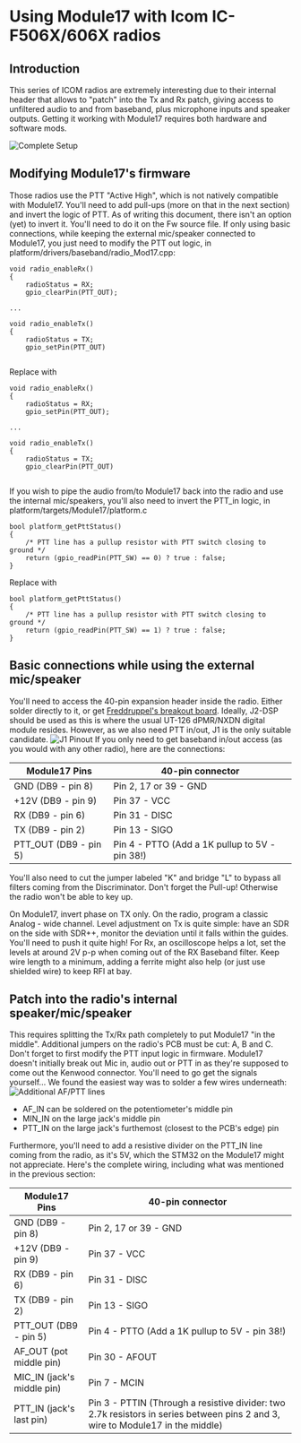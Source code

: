 # Using Module17 with Icom IC-F506X/606X radios

## Introduction

This series of ICOM radios are extremely interesting due to their internal header that allows to "patch" into the Tx and Rx patch, giving access to unfiltered audio to and from baseband, plus microphone inputs and speaker outputs. 
Getting it working with Module17 requires both hardware and software mods.

![Complete Setup](/assets/img/5060_complete_setup.jpg)


## Modifying Module17's firmware

Those radios use the PTT "Active High", which is not natively compatible with Module17. You'll need to add pull-ups (more on that in the next section) and invert the logic of PTT.
As of writing this document, there isn't an option (yet) to invert it. You'll need to do it on the Fw source file. 
If only using basic connections, while keeping the external mic/speaker connected to Module17, you just need to modify the PTT out logic, in platform/drivers/baseband/radio_Mod17.cpp:
```
void radio_enableRx()
{
    radioStatus = RX;
    gpio_clearPin(PTT_OUT);

...

void radio_enableTx()
{
    radioStatus = TX;
    gpio_setPin(PTT_OUT)


```

Replace with 

```
void radio_enableRx()
{
    radioStatus = RX;
    gpio_setPin(PTT_OUT);

...

void radio_enableTx()
{
    radioStatus = TX;
    gpio_clearPin(PTT_OUT)


```

If you wish to pipe the audio from/to Module17 back into the radio and use the internal mic/speakers, you'll also need to invert the PTT_in logic, in platform/targets/Module17/platform.c
```
bool platform_getPttStatus()
{
    /* PTT line has a pullup resistor with PTT switch closing to ground */
    return (gpio_readPin(PTT_SW) == 0) ? true : false;
}
```

Replace with 

```
bool platform_getPttStatus()
{
    /* PTT line has a pullup resistor with PTT switch closing to ground */
    return (gpio_readPin(PTT_SW) == 1) ? true : false;
}
```



## Basic connections while using the external mic/speaker

You'll need to access the 40-pin expansion header inside the radio. Either solder directly to it, or get [Freddruppel's breakout board](https://fredcorp.cc/MSF-Telecom/ICOM-Internal-Breakouts/ICOM_Internal_Breakout/).
Ideally, J2-DSP should be used as this is where the usual UT-126 dPMR/NXDN digital module resides. However, as we also need PTT in/out, J1 is the only suitable candidate. 
![J1 Pinout](/assets/img/5060_j1_pinout.png)
If you only need to get baseband in/out access (as you would with any other radio), here are the connections:


| **Module17 Pins**      | **40-pin connector**                           |
|------------------------|------------------------------------------------|
| GND (DB9 - pin 8)      | Pin 2, 17 or 39 - GND                          |
| +12V (DB9 - pin 9)     | Pin 37 - VCC                                   |
| RX (DB9 - pin 6)       | Pin 31 - DISC                                  |
| TX (DB9 - pin 2)       | Pin 13 - SIGO                                  |
| PTT_OUT (DB9 - pin 5)  | Pin 4 - PTTO (Add a 1K pullup to 5V - pin 38!) |

You'll also need to cut the jumper labeled "K" and bridge "L" to bypass all filters coming from the Discriminator. 
Don't forget the Pull-up! Otherwise the radio won't be able to key up.

On Module17, invert phase on TX only. On the radio, program a classic Analog - wide channel.
Level adjustment on Tx is quite simple: have an SDR on the side with SDR++, monitor the deviation until it falls within the guides. You'll need to push it quite high!
For Rx, an oscilloscope helps a lot, set the levels at around 2V p-p when coming out of the RX Baseband filter. 
Keep wire length to a minimum, adding a ferrite might also help (or just use shielded wire) to keep RFI at bay. 

## Patch into the radio's internal speaker/mic/speaker

This requires splitting the Tx/Rx path completely to put Module17 "in the middle". Additional jumpers on the radio's PCB must be cut: A, B and C. 
Don't forget to first modify the PTT input logic in firmware. 
Module17 doesn't initially break out Mic in, audio out or PTT in as they're supposed to come out the Kenwood connector. You'll need to go get the signals yourself... We found the easiest way was to solder a few wires underneath: 
![Additional AF/PTT lines](/assets/img/5060_additional_wires.png)
* AF_IN can be soldered on the potentiometer's middle pin
* MIN_IN on the large jack's middle pin
* PTT_IN on the large jack's furthemost (closest to the PCB's edge) pin

Furthermore, you'll need to add a resistive divider on the PTT_IN line coming from the radio, as it's 5V, which the STM32 on the Module17 might not appreciate.
Here's the complete wiring, including what was mentioned in the previous section:

| **Module17 Pins**          | **40-pin connector**                                                                                                           |
|----------------------------|--------------------------------------------------------------------------------------------------------------------------------|
| GND (DB9 - pin 8)          | Pin 2, 17 or 39 - GND                                                                                                          |
| +12V (DB9 - pin 9)         | Pin 37 - VCC                                                                                                                   |
| RX (DB9 - pin 6)           | Pin 31 - DISC                                                                                                                  |
| TX (DB9 - pin 2)           | Pin 13 - SIGO                                                                                                                  |
| PTT_OUT (DB9 - pin 5)      | Pin 4 - PTTO (Add a 1K pullup to 5V - pin 38!)                                                                                 |
| AF_OUT (pot middle pin)    | Pin 30 - AFOUT                                                                                                                 |
| MIC_IN (jack's middle pin) | Pin 7 - MCIN                                                                                                                   |
| PTT_IN (jack's last pin)   | Pin 3 - PTTIN (Through a resistive divider: two 2.7k resistors in series between pins 2 and 3, wire to Module17 in the middle) |